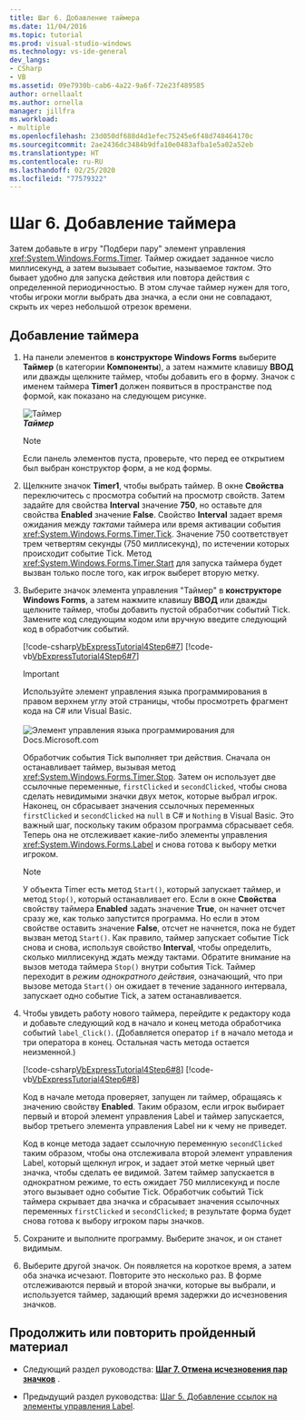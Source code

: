 ```yaml
---
title: Шаг 6. Добавление таймера
ms.date: 11/04/2016
ms.topic: tutorial
ms.prod: visual-studio-windows
ms.technology: vs-ide-general
dev_langs:
- CSharp
- VB
ms.assetid: 09e7930b-cab6-4a22-9a6f-72e23f489585
author: ornellaalt
ms.author: ornella
manager: jillfra
ms.workload:
- multiple
ms.openlocfilehash: 23d050df688d4d1efec75245e6f48d748464170c
ms.sourcegitcommit: 2ae2436dc3484b9dfa10e0483afba1e5a02a52eb
ms.translationtype: HT
ms.contentlocale: ru-RU
ms.lasthandoff: 02/25/2020
ms.locfileid: "77579322"
---
```

# <a name="step-6-add-a-timer"></a>Шаг 6. Добавление таймера
Затем добавьте в игру "Подбери пару" элемент управления <xref:System.Windows.Forms.Timer>. Таймер ожидает заданное число миллисекунд, а затем вызывает событие, называемое *тактом*. Это бывает удобно для запуска действия или повтора действия с определенной периодичностью. В этом случае таймер нужен для того, чтобы игроки могли выбрать два значка, а если они не совпадают, скрыть их через небольшой отрезок времени.

## <a name="to-add-a-timer"></a>Добавление таймера

1. На панели элементов в **конструкторе Windows Forms** выберите **Таймер** (в категории **Компоненты**), а затем нажмите клавишу **ВВОД** или дважды щелкните таймер, чтобы добавить его в форму. Значок с именем таймера **Timer1** должен появиться в пространстве под формой, как показано на следующем рисунке.

     ![Таймер](../ide/media/express_timer.png)<br/>
***Таймер***

    > [!NOTE]
    > Если панель элементов пуста, проверьте, что перед ее открытием был выбран конструктор форм, а не код формы.

2. Щелкните значок **Timer1**, чтобы выбрать таймер. В окне **Свойства** переключитесь с просмотра событий на просмотр свойств. Затем задайте для свойства **Interval** значение **750**, но оставьте для свойства **Enabled** значение **False**. Свойство **Interval** задает время ожидания между *тактами* таймера или время активации события <xref:System.Windows.Forms.Timer.Tick>. Значение 750 соответствует трем четвертям секунды (750 миллисекунд), по истечении которых происходит событие Tick. Метод <xref:System.Windows.Forms.Timer.Start> для запуска таймера будет вызван только после того, как игрок выберет вторую метку.

3. Выберите значок элемента управления "Таймер" в **конструкторе Windows Forms**, а затем нажмите клавишу **ВВОД** или дважды щелкните таймер, чтобы добавить пустой обработчик событий Tick. Замените код следующим кодом или вручную введите следующий код в обработчик событий.

     [!code-csharp[VbExpressTutorial4Step6#7](../ide/codesnippet/CSharp/step-6-add-a-timer_1.cs)]
     [!code-vb[VbExpressTutorial4Step6#7](../ide/codesnippet/VisualBasic/step-6-add-a-timer_1.vb)]

      > [!IMPORTANT]
      > Используйте элемент управления языка программирования в правом верхнем углу этой страницы, чтобы просмотреть фрагмент кода на C# или Visual Basic.<br><br>![Элемент управления языка программирования для Docs.Microsoft.com](../ide/media/docs-programming-language-control.png)

     Обработчик события Tick выполняет три действия. Сначала он останавливает таймер, вызывая метод <xref:System.Windows.Forms.Timer.Stop>. Затем он использует две ссылочные переменные, `firstClicked` и `secondClicked`, чтобы снова сделать невидимыми значки двух меток, которые выбрал игрок. Наконец, он сбрасывает значения ссылочных переменных `firstClicked` и `secondClicked` на `null` в C# и `Nothing` в Visual Basic. Это важный шаг, поскольку таким образом программа сбрасывает себя. Теперь она не отслеживает какие-либо элементы управления <xref:System.Windows.Forms.Label> и снова готова к выбору метки игроком.

    > [!NOTE]
    > У объекта Timer есть метод `Start()`, который запускает таймер, и метод `Stop()`, который останавливает его. Если в окне **Свойства** свойству таймера **Enabled** задать значение **True**, он начнет отсчет сразу же, как только запустится программа. Но если в этом свойстве оставить значение **False**, отсчет не начнется, пока не будет вызван метод `Start()`. Как правило, таймер запускает событие Tick снова и снова, используя свойство **Interval**, чтобы определить, сколько миллисекунд ждать между тактами. Обратите внимание на вызов метода таймера `Stop()` внутри события Tick. Таймер переходит в *режим однократного действия*, означающий, что при вызове метода `Start()` он ожидает в течение заданного интервала, запускает одно событие Tick, а затем останавливается.

4. Чтобы увидеть работу нового таймера, перейдите к редактору кода и добавьте следующий код в начало и конец метода обработчика событий `label_Click()`. (Добавляется оператор `if` в начало метода и три оператора в конец. Остальная часть метода остается неизменной.)

     [!code-csharp[VbExpressTutorial4Step6#8](../ide/codesnippet/CSharp/step-6-add-a-timer_2.cs)]
     [!code-vb[VbExpressTutorial4Step6#8](../ide/codesnippet/VisualBasic/step-6-add-a-timer_2.vb)]

     Код в начале метода проверяет, запущен ли таймер, обращаясь к значению свойству **Enabled**. Таким образом, если игрок выбирает первый и второй элемент управления Label и таймер запускается, выбор третьего элемента управления Label ни к чему не приведет.

     Код в конце метода задает ссылочную переменную `secondClicked` таким образом, чтобы она отслеживала второй элемент управления Label, который щелкнул игрок, и задает этой метке черный цвет значка, чтобы сделать ее видимой. Затем таймер запускается в однократном режиме, то есть ожидает 750 миллисекунд и после этого вызывает одно событие Tick. Обработчик событий Tick таймера скрывает два значка и сбрасывает значения ссылочных переменных `firstClicked` и `secondClicked`; в результате форма будет снова готова к выбору игроком пары значков.

5. Сохраните и выполните программу. Выберите значок, и он станет видимым.

6. Выберите другой значок. Он появляется на короткое время, а затем оба значка исчезают. Повторите это несколько раз. В форме отслеживаются первый и второй значки, которые вы выбрали, и используется таймер, задающий время задержки до исчезновения значков.

## <a name="to-continue-or-review"></a>Продолжить или повторить пройденный материал

- Следующий раздел руководства: **[Шаг 7. Отмена исчезновения пар значков](../ide/step-7-keep-pairs-visible.md)** .

- Предыдущий раздел руководства: [Шаг 5. Добавление ссылок на элементы управления Label](../ide/step-5-add-label-references.md).
